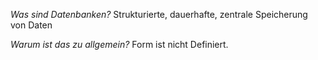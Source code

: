 *Was sind Datenbanken?*
Strukturierte, dauerhafte, zentrale Speicherung von Daten  

*Warum ist das zu allgemein?*
Form ist nicht Definiert.


